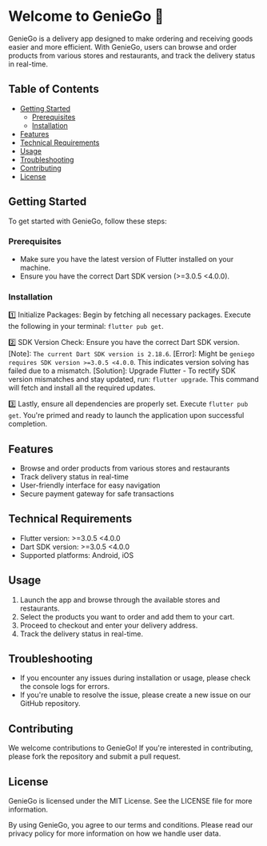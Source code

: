 # Welcome to GenieGo 🧞


GenieGo is a delivery app designed to make ordering and receiving goods easier and more efficient. With GenieGo, users can browse and order products from various stores and restaurants, and track the delivery status in real-time.

## Table of Contents

- [Getting Started](#getting-started)
  - [Prerequisites](#prerequisites)
  - [Installation](#installation)
- [Features](#features)
- [Technical Requirements](#technical-requirements)
- [Usage](#usage)
- [Troubleshooting](#troubleshooting)
- [Contributing](#contributing)
- [License](#license)

## Getting Started


To get started with GenieGo, follow these steps:

### Prerequisites

- Make sure you have the latest version of Flutter installed on your machine.
- Ensure you have the correct Dart SDK version (>=3.0.5 <4.0.0).

### Installation

1️⃣ Initialize Packages: Begin by fetching all necessary packages.
Execute the following in your terminal: `flutter pub get`.

2️⃣ SDK Version Check: Ensure you have the correct Dart SDK version.
[Note]: `The current Dart SDK version is 2.18.6`.
[Error]: Might be `geniego requires SDK version >=3.0.5 <4.0.0`.
This indicates version solving has failed due to a mismatch.
[Solution]: Upgrade Flutter - To rectify SDK version mismatches and stay updated,
run: `flutter upgrade`. This command will fetch and install all the required updates.

3️⃣ Lastly, ensure all dependencies are properly set.
Execute `flutter pub get`.
You're primed and ready to launch the application upon successful completion.

## Features


- Browse and order products from various stores and restaurants
- Track delivery status in real-time
- User-friendly interface for easy navigation
- Secure payment gateway for safe transactions

## Technical Requirements


- Flutter version: >=3.0.5 <4.0.0
- Dart SDK version: >=3.0.5 <4.0.0
- Supported platforms: Android, iOS

## Usage


1. Launch the app and browse through the available stores and restaurants.
2. Select the products you want to order and add them to your cart.
3. Proceed to checkout and enter your delivery address.
4. Track the delivery status in real-time.

## Troubleshooting


- If you encounter any issues during installation or usage, please check the console logs for errors.
- If you're unable to resolve the issue, please create a new issue on our GitHub repository.

## Contributing


We welcome contributions to GenieGo! If you're interested in contributing, please fork the repository and submit a pull request.

## License


GenieGo is licensed under the MIT License. See the LICENSE file for more information.

By using GenieGo, you agree to our terms and conditions. Please read our privacy policy for more information on how we handle user data.
